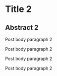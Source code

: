 # Title 2

## Abstract 2

Post body paragraph 2

Post body paragraph 2

Post body paragraph 2

Post body paragraph 2
